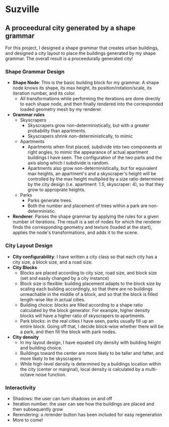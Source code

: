 
# Suzville
## A proceedural city generated by a shape grammar
For this project, I designed a shape grammar that creates urban buildings, and designed a city layout to place the buildings generated by my shape grammar. The overall result is a proceedurally generated city!
### Shape Grammar Design
* **Shape Node**: This is the basic building block for my grammar. A shape node knows its shape, its max height, its position/rotation/scale, its iteration number, and its color.
  * All transformations while performing the iterations are done directly to each shape node, and then finally rendered into the corresponded loaded geometry mesh by my renderer.
* **Grammar rules**
  * Skyscrapers
    * Skyscrapers grow non-deterministically, but with a greater probability than apartments.
    * Skyscrapers shrink non-deterministically, to mimic 
  * Apartments
    * Apartments when first placed, subdivide into two components at right angles, to mimic the appearance of actual apartment buildings I have seen. The configuration of the two parts and the axis along which I subdivide is random.
    * Apartments also grow non-deterministically, but for equivalent max heights, an apartment's and a skyscraper's height will be controlled by the max height multiplied by a size ratio determined by the city design (i.e. apartment: 1.5, skyscraper: 4), so that they grow to approprate heights. 
  * Parks 
    * Parks generate trees. 
    * Both the number and placement of trees within a park are non-deterministic.
* **Renderer**: Parses the shape grammar by applying the rules for a given number of iterations. The result is a set of nodes for which the renderer finds the corresponding geometry and texture (loaded at the start), applies the node's transformations, and adds it to the scene.

### City Layout Design
* **City configurability**: I have written a city class so that each city has a city size, a block size, and a road size.
* **City Blocks**
  * Blocks are placed according to city size, road size, and block size (set and easily changed by a city instance)
  * Block size is flexible: building placement adapts to the block size by scaling each building accordingly, so that there are no buildings unreachable in the middle of a block, and so that the block is filled length-wise like in actual cities.
  * Building choice: blocks are filled according to a shape ratio calculated by the block generator. For example, higher density blocks will have a higher ratio of skyscrapers to apartments.
  * Park blocks: in the real cities I have seen, parks usually fill up an entire block. Going off that, I decide block-wise whether there will be a park, and then fill the block with park nodes. 
* **City density**
  * In my layout design, I have equated city density with building height and building choice.
  * Buildings toward the center are more likely to be taller and fatter, and more likely to be skyscrapers
  * While high-level density is determined by a buildings location within the city (center or marginal), local density is calculated by a multi-octave noise function.
 
### Interactivity
* Shadows: the user can turn shadows on and off
* Iteration number: the user can see how the buildings are placed and then subsequently grow
* Rerendering: a rerender button has been included for easy regeneration
* More to come!


